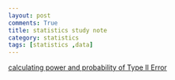 ```yaml
---
layout: post
comments: True
title: statistics study note
category: statistics
tags: [statistics ,data]
---
```


[calculating power and probability of Type II Error](https://www.youtube.com/watch?v=BJZpx7Mdde4)
